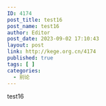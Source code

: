 ```yaml
---
ID: 4174
post_title: test16
post_name: test16
author: Editor
post_date: 2023-09-02 17:10:43
layout: post
link: http://kege.org.cn/4174
published: true
tags: [ ]
categories:
  - 别论
---
```

test16